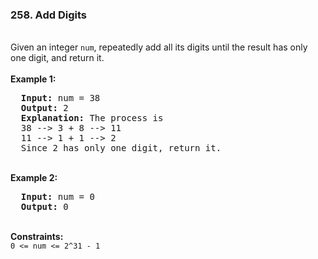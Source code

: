 <h3>258. Add Digits</h3><br>
Given an integer <code>num</code>, repeatedly add all its digits until the result has only one digit, and return it.<br>
<br>
<b>Example 1:</b><br>
<pre>
  <strong>Input:</strong> num = 38
  <strong>Output:</strong> 2
  <strong>Explanation:</strong> The process is
  38 --> 3 + 8 --> 11
  11 --> 1 + 1 --> 2 
  Since 2 has only one digit, return it.
</pre>
<br>
<b>Example 2:</b><br>
<pre>
  <strong>Input:</strong> num = 0
  <strong>Output:</strong> 0
</pre>
<br> 
<b>Constraints:</b><br>
<code>0 <= num <= 2^31 - 1</code>

